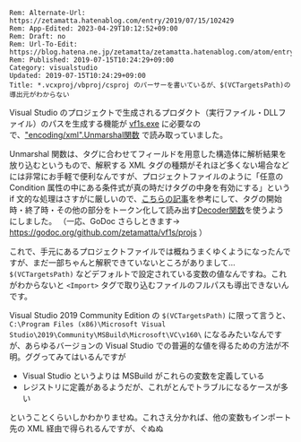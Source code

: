 ```header
Rem: Alternate-Url: https://zetamatta.hatenablog.com/entry/2019/07/15/102429
Rem: App-Edited: 2023-04-29T10:12:52+09:00
Rem: Draft: no
Rem: Url-To-Edit: https://blog.hatena.ne.jp/zetamatta/zetamatta.hatenablog.com/atom/entry/17680117127218400439
Rem: Published: 2019-07-15T10:24:29+09:00
Category: visualstudio
Updated: 2019-07-15T10:24:29+09:00
Title: *.vcxproj/vbproj/csproj のパーサーを書いているが、$(VCTargetsPath)の導出元がわからない
```
Visual Studio のプロジェクトで生成されるプロダクト（実行ファイル・DLLファイル）のパスを生成する機能が [vf1s.exe](https://github.com/zetamatta/vf1s) に必要なので、["encoding/xml".Unmarshal関数](https://golang.org/pkg/encoding/xml/#Unmarshal)  で読み取っていました。

Unmarshal 関数は、タグに合わせてフィールドを用意した構造体に解析結果を放り込むというもので、解釈する XML タグの種類がそれほど多くない場合などには非常にお手軽で便利なんですが、プロジェクトファイルのように「任意の Condition 属性の中にある条件式が真の時だけタグの中身を有効にする」というif 文的な処理はさすがに厳しいので、[こちらの記事](https://qiita.com/chanmitsu55/items/8268f559efa694bd1cfd)を参考にして、タグの開始時・終了時・その他の部分をトークン化して読み出す[Decoder関数](https://golang.org/pkg/encoding/xml/#Decoder)を使うようにしました。
（一応、GoDoc さらしときます→ https://godoc.org/github.com/zetamatta/vf1s/projs ）

これで、手元にあるプロジェクトファイルでは概ねうまくゆくようになったんですが、まだ一部ちゃんと解釈できていないところがありまして… `$(VCTargetsPath)` などデフォルトで設定されている変数の値なんですね。これがわからないと `<Import>` タグで取り込むファイルのフルパスも導出できないんです。

Visual Studio 2019 Community Edition の `$(VCTargetsPath)` に限って言うと、`C:\Program Files (x86)\Microsoft Visual Studio\2019\Community\MSBuild\Microsoft\VC\v160\` になるみたいなんですが、あらゆるバージョンの Visual Studio での普遍的な値を得るための方法が不明。ググってみてはいるんですが

* Visual Studio というよりは MSBuild がこれらの変数を定義している
* レジストリに定義があるようだが、これがとんでトラブルになるケースが多い

ということくらいしかわかりませぬ。これさえ分かれば、他の変数もインポート先の XML 経由で得られるんですが、ぐぬぬ
